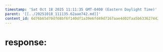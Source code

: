 ```yaml
---
timestamp: 'Sat Oct 18 2025 11:11:35 GMT-0400 (Eastern Daylight Time)'
parent: '[[../20251018_111135.62aae742.md]]'
content_id: 6d76b65d70df68bf6f140df1a39e6fd49d7167aae4d02faa5b63362744266256
---
```


# response:
